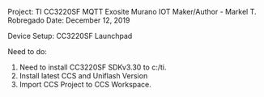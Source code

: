  Project: TI CC3220SF MQTT Exosite Murano IOT
 Maker/Author - Markel T. Robregado
 Date: December 12, 2019
 
 Device Setup: CC3220SF Launchpad
 
Need to do:

1. Need to install CC3220SF SDKv3.30 to c:/ti.
2. Install latest CCS and Uniflash Version
2. Import CCS Project to CCS Workspace.



   

